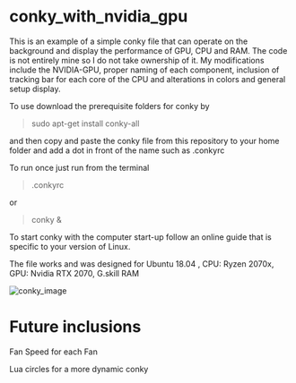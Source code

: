 # conky_with_nvidia_gpu
This is an example of a simple conky file that can operate on the background and display the performance of GPU, CPU and RAM. The code is not entirely mine so I do not take ownership of it. My modifications include the NVIDIA-GPU, proper naming of each component, inclusion of tracking bar for each core of the CPU and alterations in colors and general setup display. 

To use download the prerequisite folders for conky by 

> sudo apt-get install conky-all

and then copy and paste the conky file from this repository to your home folder and add a dot in front of the name such as .conkyrc

To run once just run from the terminal

> .conkyrc

or 

> conky & 

To start conky with the computer start-up follow an online guide that is specific to your version of Linux. 

The file works and was designed for Ubuntu 18.04 , CPU: Ryzen 2070x, GPU: Nvidia RTX 2070, G.skill RAM

![conky_image](https://user-images.githubusercontent.com/50516589/60893115-9a40aa00-a260-11e9-9e1e-f416e32f1675.png)


# Future inclusions

Fan Speed for each Fan

Lua circles for a more dynamic conky
 

